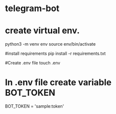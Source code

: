 # telegram-bot

# create virtual env.
python3 -m venv env
source env/bin/activate

#install requirements
pip install -r requirements.txt

#Create .env file
touch .env
# In .env file create variable BOT_TOKEN
BOT_TOKEN = 'sample:token'
